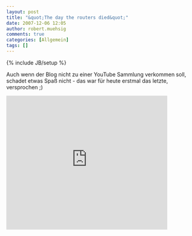 ```yaml
---
layout: post
title: "&quot;The day the routers died&quot;"
date: 2007-12-06 12:05
author: robert.muehsig
comments: true
categories: [Allgemein]
tags: []
---
```

{% include JB/setup %}
<p>Auch wenn der Blog nicht zu einer YouTube Sammlung verkommen soll, schadet etwas Spaß nicht - das war für heute erstmal das letzte, versprochen&nbsp;;)</p> <p><embed src="http://www.youtube.com/v/_y36fG2Oba0&amp;rel=1" width="425" height="355" type="application/x-shockwave-flash" wmode="transparent"></p></embed>
